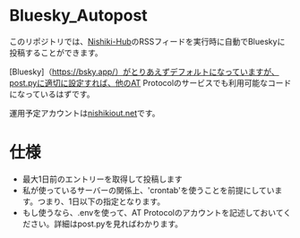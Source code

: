 # Bluesky_Autopost

このリポジトリでは、[Nishiki-Hub](https://nishikiout.net)のRSSフィードを実行時に自動でBlueskyに投稿することができます。

[Bluesky]（https://bsky.app/）がとりあえずデフォルトになっていますが、post.pyに適切に設定すれば、他のAT Protocolのサービスでも利用可能なコードになっているはずです。

運用予定アカウントは[nishikiout.net](https://bsky.app/profile/nishikiout.net)です。

# 仕様

* 最大1日前のエントリーを取得して投稿します
* 私が使っているサーバーの関係上、'crontab'を使うことを前提にしています。つまり、1日以下の指定となります。
* もし使うなら、.envを使って、AT Protocolのアカウントを記述しておいてください。詳細はpost.pyを見ればわかります。
